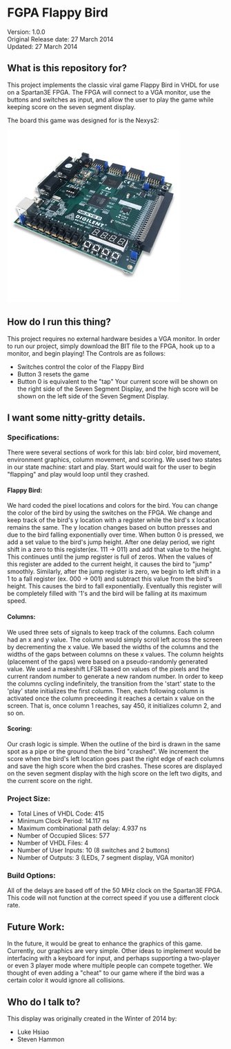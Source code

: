 # FGPA Flappy Bird

Version: 1.0.0<br>
Original Release date:  27 March 2014<br>
Updated:  27 March 2014 <br>

## What is this repository for?

This project implements the classic viral game Flappy Bird
in VHDL for use on a Spartan3E FPGA.  The FPGA will
connect to a VGA monitor, use the buttons and switches
as input, and allow the user to play the game while
keeping score on the seven segment display.

The board this game was designed for is the Nexys2:

<img src="doc/nexys2.png" width="400">

## How do I run this thing?

This project requires no external hardware besides a VGA
monitor.  In order to run our project, simply download the
BIT file to the FPGA, hook up to a monitor, and begin playing!
The Controls are as follows:

-   Switches control the color of the Flappy Bird
-   Button 3 resets the game
-   Button 0 is equivalent to the "tap"
    Your current score will be shown on the right side of the
    Seven Segment Display, and the high score will be shown
    on the left side of the Seven Segment Display.

## I want some nitty-gritty details.

### Specifications:

There were several sections of work for this lab: bird color, bird movement,
environment graphics, column movement, and scoring.  We used two states in our
state machine: start and play.  Start would wait for the user to begin
"flapping" and play would loop until they crashed.

#### Flappy Bird:

We hard coded the pixel locations and colors for the bird.  You can change the
color of the bird by using the switches on the FPGA. We change and keep track
of the bird's y location with a register while the bird's x location remains
the same. The y location changes based on button presses and due to the bird
falling exponentially over time. When button 0 is pressed, we add a set value
to the bird's jump height.  After one delay period, we right shift in a zero
to this register(ex. 111 -> 011) and add that value to the height. This
continues until the jump register is full of zeros.  When the values of this
register are added to the current height, it causes the bird to "jump" smoothly.
Similarly, after the jump register is zero, we begin to left shift in a 1 to a
fall register (ex. 000 -> 001) and subtract this value from the bird's height.
This causes the bird to fall exponentially.  Eventually this register will be
completely filled with '1's and the bird will be falling at its maximum speed.


#### Columns:

We used three sets of signals to keep track of the columns.  Each column had
an x and y value.  The column would simply scroll left across the screen by
decrementing the x value.  We based the widths of the columns and the widths
of the gaps between columns on these x values. The column heights (placement
of the gaps) were based on a pseudo-randomly generated value.  We used a
makeshift LFSR based on values of the pixels and the current random number to
generate a new random number.  In order to keep the columns cycling
indefinitely, the transition from the 'start' state to the 'play' state
initializes the first column.  Then, each following column is activated once
the column preceeding it reaches a certain x value on the screen.  That is,
once column 1 reaches, say 450, it initializes column 2, and so on.


#### Scoring:

Our crash logic is simple. When the outline of the bird is drawn in the same
spot as a pipe or the ground then the bird "crashed". We increment the score
when the bird's left location goes past the right edge of each columns and
save the high score when the bird crashes. These scores are displayed on the
seven segment display with the high score on the left two digits, and the
current score on the right.

### Project Size:

-   Total Lines of VHDL Code: 415
-   Minimum Clock Period: 14.117 ns
-   Maximum combinational path delay: 4.937 ns
-   Number of Occupied Slices: 577
-   Number of VHDL Files: 4
-   Number of User Inputs: 10 (8 switches and 2 buttons)
-   Number of Outputs: 3 (LEDs, 7 segment display, VGA monitor)

### Build Options:

All of the delays are based off of the 50 MHz clock on the Spartan3E FPGA.
This code will not function at the correct speed if you use a different
clock rate.

## Future Work:

In the future, it would be great to enhance the graphics of
this game.  Currently, our graphics are very simple.  Other
ideas to implement would be interfacing with a keyboard for
input, and perhaps supporting a two-player or even 3 player
mode where multiple people can compete together.  We thought
of even adding a "cheat" to our game where if the bird was a
certain color it would ignore all collisions.

## Who do I talk to?

This display was originally created in the Winter of 2014 by:

-   Luke Hsiao
-   Steven Hammon
